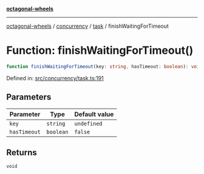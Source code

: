[**octagonal-wheels**](../../../../../../README.md)

***

[octagonal-wheels](../../../../../../globals.md) / [concurrency](../../../README.md) / [task](../README.md) / finishWaitingForTimeout

# Function: finishWaitingForTimeout()

```ts
function finishWaitingForTimeout(key: string, hasTimeout: boolean): void;
```

Defined in: [src/concurrency/task.ts:191](https://github.com/vrtmrz/octagonal-wheels/blob/main/src/concurrency/task.ts#L191)

## Parameters

| Parameter | Type | Default value |
| ------ | ------ | ------ |
| `key` | `string` | `undefined` |
| `hasTimeout` | `boolean` | `false` |

## Returns

`void`
